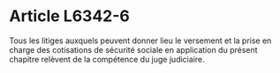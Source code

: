# Article L6342-6

Tous les litiges auxquels peuvent donner lieu le versement et la prise en charge des cotisations de sécurité sociale en application du présent chapitre relèvent de la compétence du juge judiciaire.